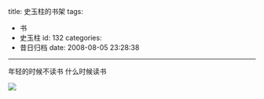 title: 史玉柱的书架
tags:
  - 书
  - 史玉柱
id: 132
categories:
  - 昔日归档
date: 2008-08-05 23:28:38
---

年轻的时候不读书 什么时候读书

<!--more-->

[![](http://yangtao.wordpress.com.cn/files/2008/08/img252133814-300x200.jpg)](http://yangtao.wordpress.com.cn/files/2008/08/img252133814.jpg)